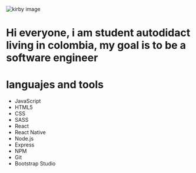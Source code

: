 ![kirby image]()

# Hi everyone, i am student autodidact living in colombia, my goal is to be a software engineer

# languajes and tools 
* JavaScript
* HTML5
* CSS
* SASS
* React
* React Native
* Node.js
* Express
* NPM
* Git
* Bootstrap Studio

<!--
**Arthurxhs/Arthurxhs** is a ✨ _special_ ✨ repository because its `README.md` (this file) appears on your GitHub profile.

Here are some ideas to get you started:

- 🔭 I’m currently working on ...
- 🌱 I’m currently learning ...
- 👯 I’m looking to collaborate on ...
- 🤔 I’m looking for help with ...
- 💬 Ask me about ...
- 📫 How to reach me: ...
- 😄 Pronouns: ...
- ⚡ Fun fact: ...
-->
